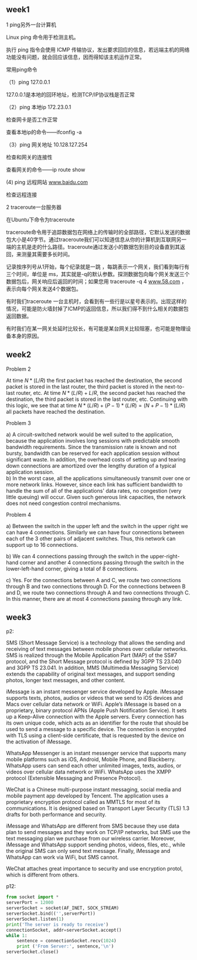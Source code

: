 ## week1

1 ping另外一台计算机

Linux ping 命令用于检测主机。

执行 ping 指令会使用 ICMP 传输协议，发出要求回应的信息，若远端主机的网络功能没有问题，就会回应该信息，因而得知该主机运作正常。

常用ping命令

（1）ping 127.0.0.1 

127.0.0.1是本地的回环地址，检测TCP/IP协议栈是否正常

（2）ping 本地ip 172.23.0.1

检查网卡是否工作正常

查看本地ip的命令——ifconfig -a

（3）ping 网关地址 10.128.127.254

检查和网关的连接性

查看网关的命令——ip route show

(4) ping 远程网站 www.baidu.com

检查远程连接



2 traceroute一台服务器

在Ubuntu下命令为traceroute

traceroute命令用于追踪数据包在网络上的传输时的全部路径，它默认发送的数据包大小是40字节。通过traceroute我们可以知道信息从你的计算机到互联网另一端的主机是走的什么路径。traceroute通过发送小的数据包到目的设备直到其返回，来测量其需要多长时间。

记录按序列号从1开始，每个纪录就是一跳 ，每跳表示一个网关，我们看到每行有三个时间，单位是 ms，其实就是-q的默认参数。探测数据包向每个网关发送三个数据包后，网关响应后返回的时间；如果您用 traceroute -q 4 www.58.com ，表示向每个网关发送4个数据包。

有时我们traceroute 一台主机时，会看到有一些行是以星号表示的。出现这样的情况，可能是防火墙封掉了ICMP的返回信息，所以我们得不到什么相关的数据包返回数据。

有时我们在某一网关处延时比较长，有可能是某台网关比较阻塞，也可能是物理设备本身的原因。



## week2

Problem 2

At time $N*(L/R)$ the first packet has reached the destination, the second packet is stored in the last router, the third packet is stored in the next-to-last router, etc. At time $N*(L/R) + L/R$, the second packet has reached the destination, the third packet is stored in the last router,  etc.  Continuing  with  this  logic,  we  see  that  at  time  $N*(L/R)  +  (P-1)*(L/R)  = (N+P-1)*(L/R)$ all packets have reached the destination.  

Problem 3   

a)  A  circuit-switched  network  would  be  well  suited  to  the  application,  because  the application  involves  long  sessions  with  predictable  smooth  bandwidth  requirements. Since  the  transmission  rate  is  known  and  not  bursty,  bandwidth  can  be  reserved  for each application session without significant waste. In addition, the overhead costs of setting up and tearing down connections are amortized over the lengthy duration of a typical application session.  
b)  In  the  worst  case,  all  the  applications  simultaneously  transmit  over  one  or  more network links. However, since each link has sufficient bandwidth to handle the sum of  all  of  the  applications'  data  rates,  no  congestion  (very little  queuing)  will  occur. Given  such  generous  link  capacities,  the  network  does  not  need  congestion  control mechanisms.

Problem 4  

a) Between the switch in the upper left and the switch in the upper right we can have 4 connections.  Similarly  we  can  have  four  connections  between  each  of  the  3  other pairs of adjacent switches. Thus, this network can support up to 16 connections.   

b) We can 4 connections passing through the switch in the upper-right-hand corner and another  4  connections  passing  through  the  switch  in  the  lower-left-hand  corner, giving a total of 8 connections. 

c) Yes. For the connections between A and C, we route two connections through B and two  connections  through  D.  For  the  connections  between  B  and  D,  we  route  two connections through A and two connections through C.  In this manner, there are at most 4 connections passing through any link. 

## week3

p2:



SMS  (Short  Message Service) is a technology that allows the sending and  receiving of text  messages  between  mobile  phones  over  cellular  networks.  SMS is  realized  through  the  Mobile  Application  Part  (MAP)  of  the  SS#7  protocol,  and  the Short Message protocol is defined by 3GPP TS 23.040 and 3GPP TS 23.041. In addition, MMS (Multimedia Messaging Service) extends the capability of original text messages, and support sending photos, longer text messages, and other content.  

iMessage is  an instant messenger service developed by Apple. iMessage supports texts, photos, audios or videos that we send to iOS devices and Macs over cellular data network or WiFi. Apple’s iMessage is based on a proprietary, binary protocol APNs (Apple Push Notification Service). It sets up a Keep-Alive connection with the Apple servers. Every connection has its own unique code, which acts as an identifier for the route that should be used to send a message to a specific device. The connection is encrypted with TLS using a client-side certificate, that is requested by the device on the activation of iMessage.

WhatsApp  Messenger  is  an  instant  messenger  service  that  supports  many  mobile platforms  such  as  iOS,  Android,  Mobile  Phone,  and  Blackberry.  WhatsApp  users  can send each other unlimited images, texts, audios, or videos over cellular data network or WiFi. WhatsApp uses the XMPP protocol (Extensible Messaging and Presence Protocol). 

WeChat is a Chinese multi-purpose instant messaging, social media and mobile payment app developed by Tencent. The application uses a proprietary encryption protocol called as MMTLS for most of its communications. It is designed based on Transport Layer Security (TLS) 1.3 drafts for both performance and security.



iMessage  and  WhatsApp  are  different  from  SMS  because  they  use  data  plan  to  send messages and they work on TCP/IP networks, but SMS use the text messaging plan we purchase from our wireless carrier. Moreover, iMessage and WhatsApp support sending photos,  videos,  files,  etc.,  while the  original SMS  can  only send  text  message.  Finally, iMessage and WhatsApp can work via WiFi, but SMS cannot.

WeChat attaches great importance to security and use encryption protol, which is different from others.



p12:

```python
from socket import *
serverPort = 12000
serverSocket = socket(AF_INET, SOCK_STREAM)
serverSocket.bind(('',serverPort))
serverSocket.listen(1)
print('The server is ready to receive')
connectionSocket, addr=serverSocket.accept()
while 1:
    sentence = connectionSocket.recv(1024)
    print ('From Server:', sentence,'\n')
serverSocket.close()
```


